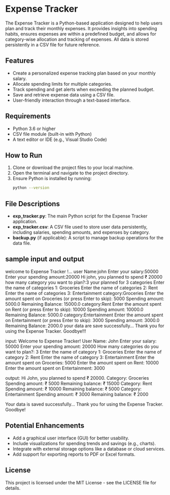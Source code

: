# Expense Tracker

The Expense Tracker is a Python-based application designed to help users plan and track their monthly expenses. 
It provides insights into spending habits, ensures expenses are within a predefined budget, and allows for 
category-wise allocation and tracking of expenses. All data is stored persistently in a CSV file for future reference.

## Features
- Create a personalized expense tracking plan based on your monthly salary.
- Allocate spending limits for multiple categories.
- Track spending and get alerts when exceeding the planned budget.
- Save and retrieve expense data using a CSV file.
- User-friendly interaction through a text-based interface.

## Requirements
- Python 3.6 or higher
- CSV file module (built-in with Python)
- A text editor or IDE (e.g., Visual Studio Code)

## How to Run
1. Clone or download the project files to your local machine.
2. Open the terminal and navigate to the project directory.
3. Ensure Python is installed by running:
   ```bash
   python --version

## File Descriptions

- **exp_tracker.py**: The main Python script for the Expense Tracker application.
- **exp_tracker.csv**: A CSV file used to store user data persistently, including salaries, spending amounts, and expenses by category.
- **backup.py** (if applicable): A script to manage backup operations for the data file.

## sample input and output

welcome to Expense Tracker !...
user Name:john
Enter your salary:50000
Enter your spending amount:20000
Hi john, you planned to spend ₹ 20000
how many category you want to plan?:3
your planned for 3 categories
Enter the name of categories 1: Groceries
Enter the name of categories 2: Rent
Enter the name of categories 3: Entertainment
category:Groceries
Enter the amount spent on Groceries (or press Enter to skip): 5000
Spending amount: 5000.0
Remaining Balance: 15000.0
category:Rent
Enter the amount spent on Rent (or press Enter to skip): 10000
Spending amount: 10000.0
Remaining Balance: 5000.0
category:Entertainment
Enter the amount spent on Entertainment (or press Enter to skip): 3000
Spending amount: 3000.0
Remaining Balance: 2000.0
your data are save successfully...
Thank you for using the Expense Tracker. Goodbye!!!

input:
Welcome to Expense Tracker! User Name: John Enter your salary: 50000 Enter your spending amount: 20000 How many categories do you want to plan?: 3
Enter the name of category 1: Groceries Enter the name of category 2: Rent Enter the name of category 3: Entertainment 
Enter the amount spent on Groceries: 5000 Enter the amount spent on Rent: 10000 Enter the amount spent on Entertainment: 3000

output:
Hi John, you planned to spend ₹ 20000. Category: Groceries Spending amount: ₹ 5000 Remaining balance: ₹ 15000 Category: Rent Spending amount: ₹ 10000
Remaining balance: ₹ 5000 Category: Entertainment Spending amount: ₹ 3000 Remaining balance: ₹ 2000

Your data is saved successfully... Thank you for using the Expense Tracker. Goodbye!

## Potential Enhancements

- Add a graphical user interface (GUI) for better usability.
- Include visualizations for spending trends and savings (e.g., charts).
- Integrate with external storage options like a database or cloud services.
- Add support for exporting reports to PDF or Excel formats.

## License

This project is licensed under the MIT License - see the LICENSE file for details.
